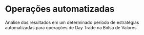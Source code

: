 # Operações automatizadas
Análise dos resultados em um determinado período de estratégias automatizadas para operações de Day Trade na Bolsa de Valores.

